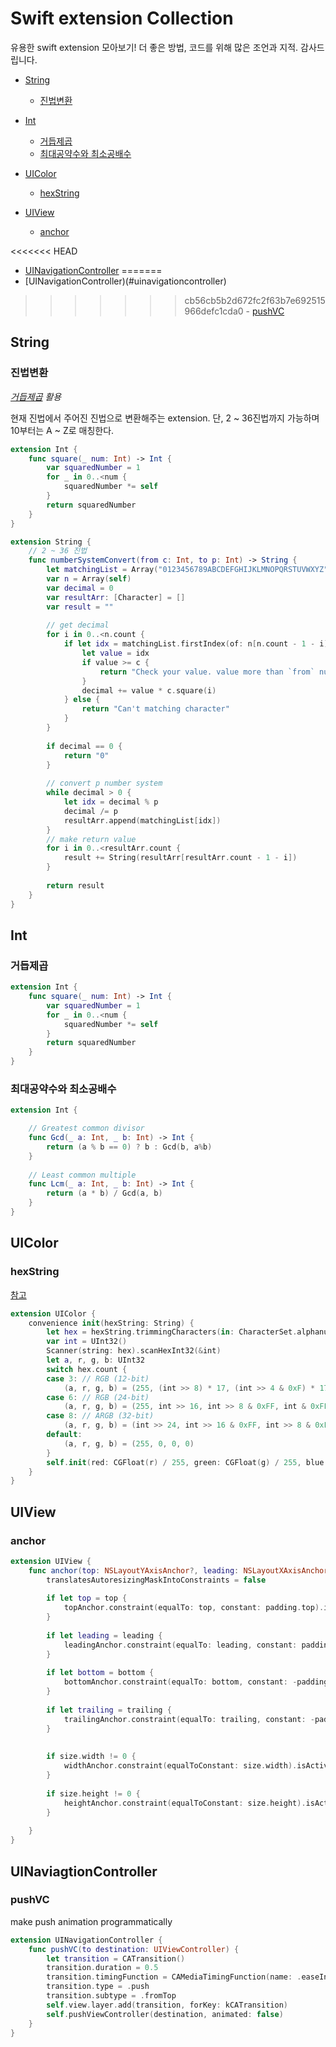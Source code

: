 # Swift extension Collection 

유용한 swift extension 모아보기! 더 좋은 방법, 코드를 위해 많은 조언과 지적. 감사드립니다.
- [String](#string)
    - [진법변환](#진법변환)

- [Int](#int)
    - [거듭제곱](#거듭제곱)
    - [최대공약수와 최소공배수](#최대공약수와-최소공배수)

- [UIColor](#uicolor)
    - [hexString](#hexstring)
    
- [UIView](#uiview)
    - [anchor](#anchor)
    
<<<<<<< HEAD
- [UINavigationController](#uinavigationcontroller)
=======
- [UINavigationController)(#uinavigationcontroller)
>>>>>>> cb56cb5b2d672fc2f63b7e692515966defc1cda0
    - [pushVC](#pushvc)

## String

### 진법변환
_[거듭제곱](#거듭제곱) 활용_

현재 진법에서 주어진 진법으로 변환해주는 extension. 단, 2 ~ 36진법까지 가능하며 10부터는 A ~ Z로 매칭한다.

```swift
extension Int {
    func square(_ num: Int) -> Int {
        var squaredNumber = 1
        for _ in 0..<num {
            squaredNumber *= self
        }
        return squaredNumber
    }
}

extension String {
    // 2 ~ 36 진법
    func numberSystemConvert(from c: Int, to p: Int) -> String {
        let matchingList = Array("0123456789ABCDEFGHIJKLMNOPQRSTUVWXYZ")
        var n = Array(self)
        var decimal = 0
        var resultArr: [Character] = []
        var result = ""
        
        // get decimal
        for i in 0..<n.count {
            if let idx = matchingList.firstIndex(of: n[n.count - 1 - i]) {
                let value = idx
                if value >= c {
                    return "Check your value. value more than `from` number system."
                }
                decimal += value * c.square(i)
            } else {
                return "Can't matching character"
            }
        }
        
        if decimal == 0 {
            return "0"
        }
        
        // convert p number system
        while decimal > 0 {
            let idx = decimal % p
            decimal /= p
            resultArr.append(matchingList[idx])
        }
        // make return value
        for i in 0..<resultArr.count {
            result += String(resultArr[resultArr.count - 1 - i])
        }
        
        return result
    }
}
```

## Int

### 거듭제곱
```swift
extension Int {
    func square(_ num: Int) -> Int {
        var squaredNumber = 1
        for _ in 0..<num {
            squaredNumber *= self
        }
        return squaredNumber
    }
}
```

### 최대공약수와 최소공배수

``` swift
extension Int {

    // Greatest common divisor
    func Gcd(_ a: Int, _ b: Int) -> Int {
        return (a % b == 0) ? b : Gcd(b, a%b)
    }
    
    // Least common multiple
    func Lcm(_ a: Int, _ b: Int) -> Int {
        return (a * b) / Gcd(a, b)
    }
}
```

## UIColor

### hexString
[참고](https://stackoverflow.com/questions/24263007/how-to-use-hex-color-values)  

```swift
extension UIColor {
    convenience init(hexString: String) {
        let hex = hexString.trimmingCharacters(in: CharacterSet.alphanumerics.inverted)
        var int = UInt32()
        Scanner(string: hex).scanHexInt32(&int)
        let a, r, g, b: UInt32
        switch hex.count {
        case 3: // RGB (12-bit)
            (a, r, g, b) = (255, (int >> 8) * 17, (int >> 4 & 0xF) * 17, (int & 0xF) * 17)
        case 6: // RGB (24-bit)
            (a, r, g, b) = (255, int >> 16, int >> 8 & 0xFF, int & 0xFF)
        case 8: // ARGB (32-bit)
            (a, r, g, b) = (int >> 24, int >> 16 & 0xFF, int >> 8 & 0xFF, int & 0xFF)
        default:
            (a, r, g, b) = (255, 0, 0, 0)
        }
        self.init(red: CGFloat(r) / 255, green: CGFloat(g) / 255, blue: CGFloat(b) / 255, alpha: CGFloat(a) / 255)
    }
}
```

## UIView

### anchor
```swift
extension UIView {
    func anchor(top: NSLayoutYAxisAnchor?, leading: NSLayoutXAxisAnchor?, bottom: NSLayoutYAxisAnchor?, trailing: NSLayoutXAxisAnchor?, padding: UIEdgeInsets = .zero, size: CGSize = .zero) {
        translatesAutoresizingMaskIntoConstraints = false
        
        if let top = top {
            topAnchor.constraint(equalTo: top, constant: padding.top).isActive = true
        }
        
        if let leading = leading {
            leadingAnchor.constraint(equalTo: leading, constant: padding.left).isActive = true
        }
        
        if let bottom = bottom {
            bottomAnchor.constraint(equalTo: bottom, constant: -padding.bottom).isActive = true
        }
        
        if let trailing = trailing {
            trailingAnchor.constraint(equalTo: trailing, constant: -padding.right).isActive = true
        }
        
        
        if size.width != 0 {
            widthAnchor.constraint(equalToConstant: size.width).isActive = true
        }
        
        if size.height != 0 {
            heightAnchor.constraint(equalToConstant: size.height).isActive = true
        }
    
    }
}

```

## UINaviagtionController

### pushVC
make push animation programmatically
``` swift
extension UINavigationController {
    func pushVC(to destination: UIViewController) {
        let transition = CATransition()
        transition.duration = 0.5
        transition.timingFunction = CAMediaTimingFunction(name: .easeInEaseOut)
        transition.type = .push
        transition.subtype = .fromTop
        self.view.layer.add(transition, forKey: kCATransition)
        self.pushViewController(destination, animated: false)
    }
}

```
